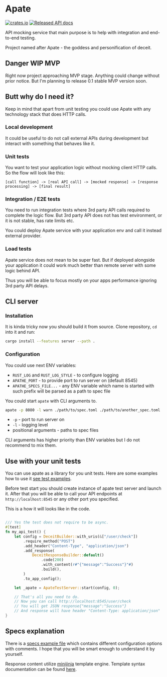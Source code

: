 # Apate

[![crates.io](https://img.shields.io/crates/v/apate.svg)](https://crates.io/crates/apate)
[![Released API docs](https://docs.rs/apate/badge.svg)](https://docs.rs/apate)

API mocking service that main purpose is to help with integration and end-to-end testing.

Project named after Apate - the goddess and personification of deceit.

## Danger WIP MVP

Right now project approaching MVP stage.
Anything could change without prior notice.
But I'm planning to release 0.1 stable MVP version soon.


## Butt why do I need it?

Keep in mind that apart from unit testing you could use Apate with any technology stack that does HTTP calls.

### Local development

It could be useful to do not call external APIs during development but interact with something that behaves like it.

### Unit tests

You want to test your application logic without mocking client HTTP calls. 
So the flow will look like this:
```
[call function] -> [real API call] -> [mocked response] -> [response processing] -> [final result]
```

### Integration / E2E tests

You need to run integration tests where 3rd party API calls required to complete the logic flow. But 3rd party API does not has test environment, or it is not stable, has rate limits etc.

You could deploy Apate service with your application env and call it instead external provider.


### Load tests

Apate service does not mean to be super fast. But if deployed alongside your application it could work much better than remote server with some logic behind API.

Thus you will be able to focus mostly on your apps performance ignoring 3rd party API delays.

## CLI server

### Installation

It is kinda tricky now you should build it from source.
Clone repository, `cd` into it and run:

```sh
cargo install --features server --path .
```

### Configuration

You could use next ENV variables:

 - `RUST_LOG` and `RUST_LOG_STYLE` - to configure logging
 - `APATHE_PORT` - to provide port to run server on (default 8545)
 - `APATHE_SPECS_FILE...` - any ENV variable which name is started with such prefix will be parsed as a path to spec file

You could start `apate` with CLI arguments to.

```sh
apate -p 8080 -l warn ./path/to/spec.toml ./path/to/another_spec.toml
```

- `-p` - port to run server on
- `-l` - logging level
- positional arguments - paths to spec files

CLI arguments has higher priority than ENV variables but I do not recommend to mix them.


## Use with your unit tests

You can use apate as a library for you unit tests.
Here are some examples how to use it [see test examples](./tests/test-api.rs).

Before test start you should create instance of apate test server and launch it.
After that you will be able to call your API endpoints at `http://localhost:8545` or any other port you specified.


This is a how it will looks like in the code.
```rust

/// Yes the test does not require to be async.
#[test]
fn my_api_test() {
    let config = DeceitBuilder::with_uris(&["/user/check"])
        .require_method("POST")
        .add_header("Content-Type", "application/json")
        .add_response(
            DeceitResponseBuilder::default()
                .code(200)
                .with_content(r#"{"message":"Success"}"#)
                .build(),
        )
        .to_app_config();

    let _apate = ApateTestServer::start(config, 0);

    // That's all you need to do.
    // Now you can call http://localhost:8545/user/check 
    // You will get JSON response{"message":"Success"}
    // And response will have header "Content-Type: application/json"
}
```

## Specs explanation

There is a [specs example file](./examples/apate-specs.toml) which contains different configuration options with comments.
I hope that you will be smart enough to understand it by yourself.

Response content utilize [minijinja](https://docs.rs/minijinja/latest/minijinja/) template engine.
Template syntax documentation can be found [here](https://docs.rs/minijinja/latest/minijinja/syntax).
